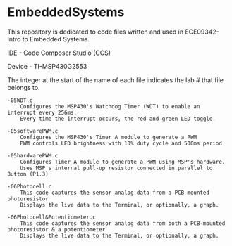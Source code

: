 # EmbeddedSystems
This repository is dedicated to code files written and used in ECE09342-Intro to Embedded Systems.

IDE - Code Composer Studio (CCS)

Device - TI-MSP430G2553

The integer at the start of the name of each file indicates the lab # that file belongs to.

    -05WDT.c 
        Configures the MSP430's Watchdog Timer (WDT) to enable an interrupt every 256ms.
        Every time the interrupt occurs, the red and green LED toggle.
    
    -05softwarePWM.c
        Configures the MSP430's Timer A module to generate a PWM
        PWM controls LED brightness with 10% duty cycle and 500ms period
        
    -05hardwarePWM.c
        Configures Timer A module to generate a PWM using MSP's hardware.
        Uses MSP's internal pull-up resistor connected in parallel to Button (P1.3)

    -06Photocell.c
        This code captures the sensor analog data from a PCB-mounted photoresistor
        Displays the live data to the Terminal, or optionally, a graph.
    
    -06Photocell&Potentiometer.c
        This code captures the sensor analog data from both a PCB-mounted photoresistor & a potentiometer
        Displays the live data to the Terminal, or optionally, a graph.
    
